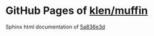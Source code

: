 GitHub Pages of [klen/muffin](https://github.com/klen/muffin.git)
===
Sphinx html documentation of [5a836e3d](https://github.com/klen/muffin/tree/5a836e3d5ec061d6ea111609b504db2c8100a39a)
